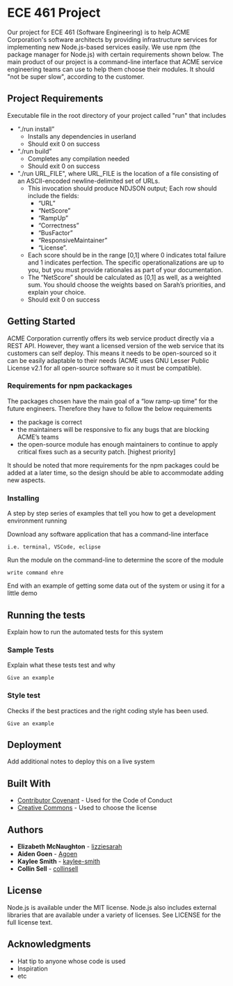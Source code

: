 # ECE 461 Project

Our project for ECE 461 (Software Engineering) is to help ACME Corporation's software architects by providing infrastructure services for implementing new Node.js-based services easily. We use npm (the package manager for Node.js) with certain requirements shown below. The main product of our project is a command-line interface that ACME service engineering teams can use to help them choose their modules. It should "not be super slow", according to the customer.

## Project Requirements

Executable file in the root directory of your project called "run" that includes
- “./run install”
    - Installs any dependencies in userland
    - Should exit 0 on success
- “./run build”
    - Completes any compilation needed
    - Should exit 0 on success
- "./run URL_FILE", where URL_FILE is the  location of a file consisting of an ASCII-encoded newline-delimited set of URLs.
    - This invocation should produce NDJSON output; Each row should include the fields:
        - “URL”
        - “NetScore”
        - “RampUp”
        - “Correctness”
        - “BusFactor”
        - “ResponsiveMaintainer”
        - “License”.
    - Each score should be in the range [0,1] where 0 indicates total failure and 1
indicates perfection. The specific operationalizations are up to you, but you must
provide rationales as part of your documentation.
    - The “NetScore” should be calculated as [0,1] as well, as a weighted sum. You
should choose the weights based on Sarah’s priorities, and explain your choice.
    - Should exit 0 on success

## Getting Started

ACME Corporation currently offers its web service product directly via a REST API. However, they want a licensed version of the web service that its customers can self deploy. This means it needs to be open-sourced so it can be easily adaptable to their needs (ACME uses GNU Lesser Public License v2.1 for all open-source software so it must be compatible). 

### Requirements for npm packackages

The packages chosen have the main goal of a “low ramp-up time” for the future engineers. Therefore they have to follow the below requirements
- the package is correct
- the maintainers will be responsive to fix any bugs that are blocking ACME’s teams
- the open-source module has enough maintainers to continue to apply critical fixes such as a security patch. [highest priority]

It should be noted that more requirements for the npm packages could be added at a later time, so the design should be able to accommodate adding new aspects.

### Installing

A step by step series of examples that tell you how to get a development
environment running

Download any software application that has a command-line interface

    i.e. terminal, VSCode, eclipse

Run the module on the command-line to determine the score of the module

    write command ehre

End with an example of getting some data out of the system or using it
for a little demo

## Running the tests

Explain how to run the automated tests for this system

### Sample Tests

Explain what these tests test and why

    Give an example

### Style test

Checks if the best practices and the right coding style has been used.

    Give an example

## Deployment

Add additional notes to deploy this on a live system

## Built With

  - [Contributor Covenant](https://www.contributor-covenant.org/) - Used
    for the Code of Conduct
  - [Creative Commons](https://creativecommons.org/) - Used to choose
    the license

## Authors

  - **Elizabeth McNaughton** - 
    [lizziesarah](https://github.com/lizziesarah)
  - **Aiden Goen** - 
    [Agoen](https://github.com/Agoen)
  - **Kaylee Smith** - 
    [kaylee-smith](https://github.com/kaylee-smith)
  - **Collin Sell** - 
    [collinsell](https://github.com/collinsell)

## License

Node.js is available under the MIT license. Node.js also includes external libraries that are available under a variety of licenses. See LICENSE for the full license text.

## Acknowledgments

  - Hat tip to anyone whose code is used
  - Inspiration
  - etc
